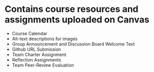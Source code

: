 # Contains course resources and assignments uploaded on Canvas
- Course Calendar
- Alt-text descriptions for images
- Group Announcement and Discussion Board Welcome Text
- Github URL Submission
- Team Charter Assignment
- Reflection Assignments
- Team Peer-Review Evaluation
